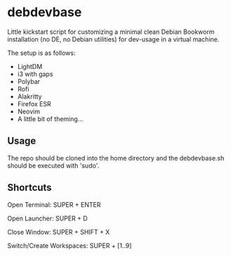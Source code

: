 # debdevbase
Little kickstart script for customizing a minimal clean Debian Bookworm installation (no DE, no Debian utilities) for dev-usage in a virtual machine.

The setup is as follows:
 - LightDM
 - i3 with gaps
 - Polybar
 - Rofi
 - Alakritty
 - Firefox ESR
 - Neovim
 - A little bit of theming...

## Usage
The repo should be cloned into the home directory and the debdevbase.sh should be executed with 'sudo'.

## Shortcuts
Open Terminal: SUPER + ENTER

Open Launcher: SUPER + D

Close Window: SUPER + SHIFT + X

Switch/Create Workspaces: SUPER + [1..9]
